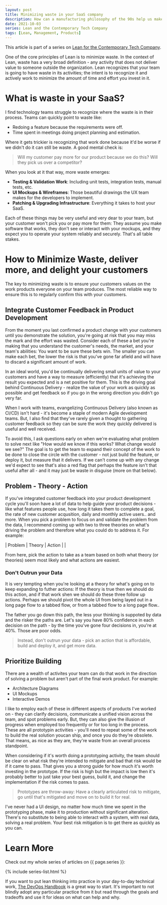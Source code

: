 ```yaml
---
layout: post
title: Minimizing waste in your SaaS company
description: How can a manufacturing philosophy of the 90s help us make a great technology company today?
date: 2021-10-03
series: Lean and the Contemporary Tech Company
tags: [Lean, Management, Products]
---
```


This article is part of a series on [Lean for the Contemporary Tech Company](lean-for-the-contemporary-tech-company).

One of the core principles of Lean is to minimize waste.  In the context of Lean, waste has a very broad definition - any activity that does not deliver value to someone outside the organization.  Lean recognizes that your team is going to have waste in its activities; the intent is to recognize it and actively work to minimize the amount of time and effort you invest in it.

# What is waste in your SaaS?

I find technology teams struggle to recognize where the waste is in their process.  Teams can quickly point to waste like:

* Redoing a feature because the requirements were off.
* Time spent in meetings doing project planning and estimation.

Where it gets trickier is recognizing that work done because it'd be worse if we didn't do it can still be waste. A good mental check is:

>Will my customer pay more for our product because we do this?  Will they pick us over a competitor?

When you look at it that way, more waste emerges:

* **Testing & Validation Work**: Including unit tests, integration tests, manual tests, etc.
* **UI Mockups & Wireframes**: Those beautiful drawings the UX team makes for the developers to implement.
* **Patching & Upgrading Infrastructure**: Everything it takes to host your SaaS.

Each of these things may be very useful and very dear to your team, but your customer won't pick you or pay more for them: They assume you make software that works, they don't see or interact with your mockups, and they expect you to operate your system reliably and securely.   That's all table stakes.

# How to Minimize Waste, deliver more, and delight your customers

The key to minimizing waste is to ensure your customers values on the work products everyone on your team produces.  The most reliable way to ensure this is to regularly confirm this with your customers.

## Integrate Customer Feedback in Product Development

From the moment you last confirmed a product change with your customers until you demonstrate the solution, you're going at risk that you may miss the mark and the effort was wasted.  Consider each of these a bet you're making that you understand the customer's needs, the market, and your team's abilities: You want to be sure these bets win.  The smaller you can make each bet, the lower the risk is that you've gone far afield and will have to discard a significant amount of work.  

In an ideal world, you'd be continually delivering small units of value to your customers and have a way to measure (efficiently) that it's achieving the result you expected and is a net positive for them.  This is the driving goal behind Continuous Delivery - realize the value of your work as quickly as possible and get feedback so if you go in the wrong direction you didn't go very far.

When I work with teams, evangelizing Continuous Delivery (also known as CI/CD) isn't hard - it's become a staple of modern Agile development teams.  But, I also find that they've rarely given a thought to gathering customer feedback so they can be sure the work they quickly delivered is useful and well received.  

To avoid this, I ask questions early on when we're evaluating what problem to solve next like "How would we know if this works?  What change would we see?"  The goal is to get the team to expand their concept of the work to be done to close the circle with the customer - not just build the feature, or deploy it, but measure that it delivers.  If we can't come up with any change we'd expect to see that's also a red flag that perhaps the feature isn't that useful after all - and it may just be waste in disguise (more on that below).

## Problem - Theory - Action

If you've integrated customer feedback into your product development cycle you'll soon have a lot of data to help guide your product decisions - like what features people use, how long it takes them to complete a goal, the rate of new customer acqusition, daily and monthly active users.. and more.  When you pick a problem to focus on and validate the problem from the data, I recommend coming up with two to three theories on what's driving the problem and therefore what you could do to address it.  For example:

| Problem | Theory | Action |
| 

From here, pick the action to take as a team based on both what theory (or theories) seem most likely and what actions are easiest.  

### Don't Outrun your Data

It is very tempting when you're looking at a theory for what's going on to keep expanding to futher actions:  If the theory is true then we should do this action, and if that work shen we should do these three follow up actions.  Perhaps we should pivot the whole UI from being layed out in a long page flow to a tabbed flow, or from a tabbed flow to a long page flow.. 

The father you go down this path, the less your thinking is suppoted by data and the risker the paths are.  Let's say you have 80% confidence in each decision on the path - by the time you've gone four decisions in, you're at 40%.  Those are poor odds.  

> Instead, don't outrun your data - pick an action that is affordable, build and deploy it, and get more data.  

## Prioritize Building 

There are a wealth of activites your team can do that work in the direction of solving a problem but aren't part of the final work product.  For example:

* Architecture Diagrams
* UI Mockups
* Interactive Demos

I like to employ each of these in different aspects of products I've worked on - they can clarify decisions, communicate a unified vision across the team, and spot problems early.  But, they can also give the illusion of progress when employed too frequently or for too long in the process.  These are all prototypin activities - you'll need to repeat some of the work to build the real solution youcan ship, and once you do they're obsolete.  That means, as nice as they are, they're waste from an overall process standpoint.

When considering if it's worth doing a prototyping activity, the team should be clear on what risk they're intended to mitigate and bad that risk would be if it came to pass.  That gives you a strong guide for how much it's worth investing in the prototype.  If the risk is high but the impact is low then it's probably better to just take your best guess, build it, and change the implementation if the risk comes to pass.  

> Prototypes are throw-away: Have a clearly articulated risk to mitigate, go until that's mitigated and move on to build it for real.

I've never had a UI design, no matter how much time we spent in the prototyping phase, make it to production without significant alteration.  There's no substitute to being able to interact with a system, with real data, solving a real problem.  Your best risk mitigation is to get there as quickly as you can.

# Learn More

Check out my whole series of articles on {{ page.series }}:

{% include series-list.html %}

If you want to put lean thinking into practice in your day-to-day technical work, [The DevOps Handbook](https://a.co/d/9lBeOaZ) is a great way to start.  It's important to not blindly adopt any particular practice from it but read through the goals and tradeoffs and use it for ideas on what can help and why.
